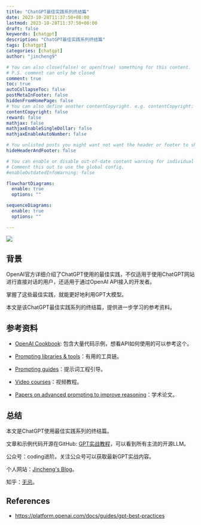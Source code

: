 ```yaml
---
title: "ChatGPT最佳实践系列终结篇"
date: 2023-10-28T11:37:50+08:00
lastmod: 2023-10-28T11:37:50+08:00
draft: false
keywords: [chatgpt]
description: "ChatGPT最佳实践系列终结篇"
tags: [chatgpt]
categories: [chatgpt]
author: "jincheng9"

# You can also close(false) or open(true) something for this content.
# P.S. comment can only be closed
comment: true
toc: true
autoCollapseToc: false
postMetaInFooter: false
hiddenFromHomePage: false
# You can also define another contentCopyright. e.g. contentCopyright: "This is another copyright."
contentCopyright: false
reward: false
mathjax: false
mathjaxEnableSingleDollar: false
mathjaxEnableAutoNumber: false

# You unlisted posts you might want not want the header or footer to show
hideHeaderAndFooter: false

# You can enable or disable out-of-date content warning for individual post.
# Comment this out to use the global config.
#enableOutdatedInfoWarning: false

flowchartDiagrams:
  enable: true
  options: ""

sequenceDiagrams: 
  enable: true
  options: ""

---
```



![](/img/wechat.png)

## 背景

OpenAI官方详细介绍了ChatGPT使用的最佳实践，不仅适用于使用ChatGPT网站进行直接对话的用户，还适用于通过OpenAI API接入的开发者。

掌握了这些最佳实践，就能更好地利用GPT大模型。

本文是该ChatGPT最佳实践系列的终结篇，提供进一步学习的参考资料。



## 参考资料

* [OpenAI Cookbook](https://cookbook.openai.com/): 包含大量代码示例，想看API如何使用的可以参考这个。

- [Prompting libraries & tools](https://cookbook.openai.com/related_resources#prompting-libraries--tools)：有用的工具链。

- [Prompting guides](https://cookbook.openai.com/related_resources#prompting-guides)：提示词工程引导。

- [Video courses](https://cookbook.openai.com/related_resources#video-courses)：视频教程。

- [Papers on advanced prompting to improve reasoning](https://cookbook.openai.com/related_resources#papers-on-advanced-prompting-to-improve-reasoning)：学术论文。

  

## 总结

本文是ChatGPT使用最佳实践系列的终结篇。

文章和示例代码开源在GitHub: [GPT实战教程](https://github.com/jincheng9/gpt-tutorial)，可以看到所有主流的开源LLM。

公众号：coding进阶。关注公众号可以获取最新GPT实战内容。

个人网站：[Jincheng's Blog](https://jincheng9.github.io/)。

知乎：[无忌](https://www.zhihu.com/people/thucuhkwuji)。



## References

* https://platform.openai.com/docs/guides/gpt-best-practices
